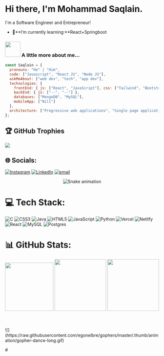 # Hi there, I'm Mohammad Saqlain. 

I'm a Software Engineer and Entrepreneur!

- 🌱**I’m currently learning:**React+Springboot
                    
### <img src="https://media.giphy.com/media/VgCDAzcKvsR6OM0uWg/giphy.gif" width="50"> A little more about me...

```javascript
const Saqlain = {
  pronouns: "He" | "Him",
  code: ["Javascript", "React JS", "Node JS"],
  askMeAbout: ["web dev", "tech", "app dev"],
  technologies: {
    frontEnd: { js: ["React", "JavaScript"], css: ["Tailwind", "Bootstrap"] },
    backEnd: { js: ["--", "--"] },
    databases: ["MongoDB", "MySQL"],
    mobileApp: ["Nill"]
  },
  architecture: ["Progressive web applications", "Single page applications"],
};
```


## 🏆 GitHub Trophies
![](https://github-profile-trophy.vercel.app/?username=alamimran613&theme=radical&no-frame=false&no-bg=false&margin-w=4)
## 🌐 Socials:
[![Instagram](https://img.shields.io/badge/Instagram-%23E4405F.svg?logo=Instagram&logoColor=white)](https://instagram.com/techwhiz_saq) [![LinkedIn](https://img.shields.io/badge/LinkedIn-%230077B5.svg?logo=linkedin&logoColor=white)](https://linkedin.com/in/mohammed-saqlain-1b7774309) [![email](https://img.shields.io/badge/Email-D14836?logo=gmail&logoColor=white)](mailto:csesaq07@gmail.com) 
<!-- Snake Game Repo View -->

<div align="center">
  <img src="https://profile-readme-generator.com/assets/snake.svg" alt="Snake animation" />
</div>

# 💻 Tech Stack:
![C](https://img.shields.io/badge/c-%2300599C.svg?style=flat&logo=c&logoColor=white) ![CSS3](https://img.shields.io/badge/css3-%231572B6.svg?style=flat&logo=css3&logoColor=white) ![Java](https://img.shields.io/badge/java-%23ED8B00.svg?style=flat&logo=openjdk&logoColor=white) ![HTML5](https://img.shields.io/badge/html5-%23E34F26.svg?style=flat&logo=html5&logoColor=white) ![JavaScript](https://img.shields.io/badge/javascript-%23323330.svg?style=flat&logo=javascript&logoColor=%23F7DF1E) ![Python](https://img.shields.io/badge/python-3670A0?style=flat&logo=python&logoColor=ffdd54) ![Vercel](https://img.shields.io/badge/vercel-%23000000.svg?style=flat&logo=vercel&logoColor=white) ![Netlify](https://img.shields.io/badge/netlify-%23000000.svg?style=flat&logo=netlify&logoColor=#00C7B7) ![React](https://img.shields.io/badge/react-%2320232a.svg?style=flat&logo=react&logoColor=%2361DAFB) ![MySQL](https://img.shields.io/badge/mysql-4479A1.svg?style=flat&logo=mysql&logoColor=white) ![Postgres](https://img.shields.io/badge/postgres-%23316192.svg?style=flat&logo=postgresql&logoColor=white)

# 📊 GitHub Stats:

<div align="center">

<img height="158em" src="https://github-profile-summary-cards.vercel.app/api/cards/profile-details?username=mohammedsaqlain73&theme=radical">
<!--<img height="158em" src="https://github-profile-summary-cards.vercel.app/api/cards/stats?username=mohammedsaqlain73&theme=radical">
<img height="160em" src="https://github-profile-summary-cards.vercel.app/api/cards/repos-per-language?username=mohammedsaqlain73&theme=radical">
<img height="160em" src="https://github-profile-summary-cards.vercel.app/api/cards/most-commit-language?username=mohammedsaqlain73&theme=radical">
<img height="160em" src="https://github-profile-summary-cards.vercel.app/api/cards/productive-time?username=mohammedsaqlain73&theme=radical&utcOffset=8"> -->
<img height="169em" src="https://github-readme-stats.vercel.app/api?username=mohammedsaqlain73&theme=radical&hide_border=false&include_all_commits=false&count_private=false">
<img height="169em" src="https://github-readme-streak-stats.herokuapp.com/?user=mohammedsaqlain73&theme=radical">

</div>


<br />
<br />
<br />
![](https://raw.githubusercontent.com/egonelbre/gophers/master/.thumb/animation/gopher-dance-long.gif)

<br />

#</div><br>
<!--# 📊 GitHub Stats:
#![](https://github-readme-stats.vercel.app/api?username=mohammedsaqlain73&theme=react&hide_border=false&include_all_commits=false&count_private=false)<br/>
#![](https://nirzak-streak-stats.vercel.app/?user=mohammedsaqlain73&theme=react&hide_border=false)<br/>
![](https://github-readme-stats.vercel.app/api/top-langs/?username=mohammedsaqlain73&theme=react&hide_border=false&include_all_commits=false&count_private=false&layout=compact)

-->